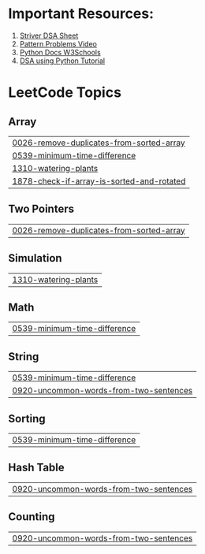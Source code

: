 # Important Resources:

1. [Striver DSA Sheet](https://takeuforward.org/strivers-a2z-dsa-course/strivers-a2z-dsa-course-sheet-2/)
2. [Pattern Problems Video](https://www.youtube.com/watch?v=tNm_NNSB3_w&t=1261s)
3. [Python Docs W3Schools](https://www.w3schools.com/python/)
4. [DSA using Python Tutorial](https://www.youtube.com/watch?v=f9Aje_cN_CY)

<!---LeetCode Topics Start-->
# LeetCode Topics
## Array
|  |
| ------- |
| [0026-remove-duplicates-from-sorted-array](https://github.com/bhavya-dang/DSA-Practice/tree/master/0026-remove-duplicates-from-sorted-array) |
| [0539-minimum-time-difference](https://github.com/bhavya-dang/DSA-Practice/tree/master/0539-minimum-time-difference) |
| [1310-watering-plants](https://github.com/bhavya-dang/DSA-Practice/tree/master/1310-watering-plants) |
| [1878-check-if-array-is-sorted-and-rotated](https://github.com/bhavya-dang/DSA-Practice/tree/master/1878-check-if-array-is-sorted-and-rotated) |
## Two Pointers
|  |
| ------- |
| [0026-remove-duplicates-from-sorted-array](https://github.com/bhavya-dang/DSA-Practice/tree/master/0026-remove-duplicates-from-sorted-array) |
## Simulation
|  |
| ------- |
| [1310-watering-plants](https://github.com/bhavya-dang/DSA-Practice/tree/master/1310-watering-plants) |
## Math
|  |
| ------- |
| [0539-minimum-time-difference](https://github.com/bhavya-dang/DSA-Practice/tree/master/0539-minimum-time-difference) |
## String
|  |
| ------- |
| [0539-minimum-time-difference](https://github.com/bhavya-dang/DSA-Practice/tree/master/0539-minimum-time-difference) |
| [0920-uncommon-words-from-two-sentences](https://github.com/bhavya-dang/DSA-Practice/tree/master/0920-uncommon-words-from-two-sentences) |
## Sorting
|  |
| ------- |
| [0539-minimum-time-difference](https://github.com/bhavya-dang/DSA-Practice/tree/master/0539-minimum-time-difference) |
## Hash Table
|  |
| ------- |
| [0920-uncommon-words-from-two-sentences](https://github.com/bhavya-dang/DSA-Practice/tree/master/0920-uncommon-words-from-two-sentences) |
## Counting
|  |
| ------- |
| [0920-uncommon-words-from-two-sentences](https://github.com/bhavya-dang/DSA-Practice/tree/master/0920-uncommon-words-from-two-sentences) |
<!---LeetCode Topics End-->